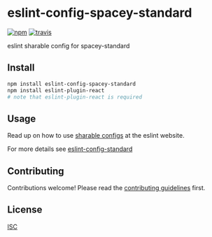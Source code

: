 # eslint-config-spacey-standard

[![npm][npm-image]][npm-url]
[![travis][travis-image]][travis-url]

[npm-image]: https://img.shields.io/npm/v/eslint-config-spacey-standard.svg?style=flat-square
[npm-url]: https://www.npmjs.com/package/eslint-config-spacey-standard
[travis-image]: https://img.shields.io/travis/davidmarkclements/eslint-config-spacey-standard.svg?style=flat-square
[travis-url]: https://travis-ci.org/davidmarkclements/eslint-config-spacey-standard

eslint sharable config for spacey-standard

## Install

```bash
npm install eslint-config-spacey-standard
npm install eslint-plugin-react
# note that eslint-plugin-react is required
```

## Usage

Read up on how to use [sharable configs](http://eslint.org/docs/developer-guide/shareable-configs) at the eslint website.

For more details see [eslint-config-standard](https://github.com/feross/eslint-config-standard)

## Contributing

Contributions welcome! Please read the [contributing guidelines](CONTRIBUTING.md) first.

## License

[ISC](LICENSE.md)
